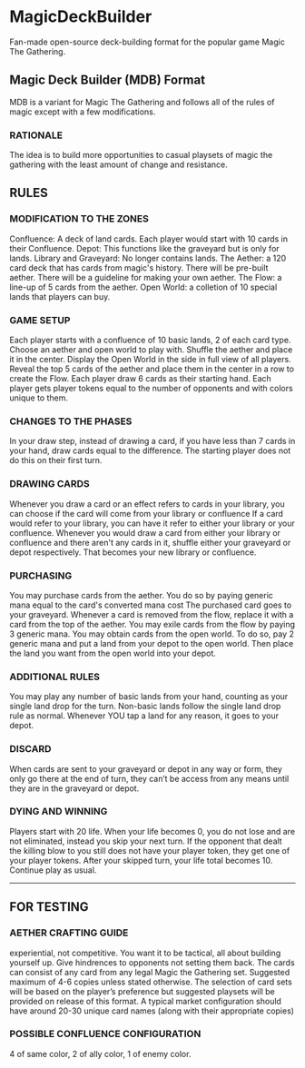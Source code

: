 # MagicDeckBuilder
Fan-made open-source deck-building format for the popular game Magic The Gathering.

## Magic Deck Builder (MDB) Format
MDB is a variant for Magic The Gathering and follows all of the rules of magic except with a few modifications.

### RATIONALE
The idea is to build more opportunities to casual playsets of magic the gathering with the least amount of change and resistance.

## RULES

### MODIFICATION TO THE ZONES
Confluence: A deck of land cards. Each player would start with 10 cards in their Confluence.
Depot: This functions like the graveyard but is only for lands.
Library and Graveyard: No longer contains lands.
The Aether: a 120 card deck that has cards from magic's history.
    There will be pre-built aether.
    There will be a guideline for making your own aether.
The Flow: a line-up of 5 cards from the aether.
Open World: a colletion of 10 special lands that players can buy.

### GAME SETUP
Each player starts with a confluence of 10 basic lands, 2 of each card type.
Choose an aether and open world to play with.
    Shuffle the aether and place it in the center.
    Display the Open World in the side in full view of all players.
Reveal the top 5 cards of the aether and place them in the center in a row to create the Flow.
Each player draw 6 cards as their starting hand.
Each player gets player tokens equal to the number of opponents and with colors unique to them.

### CHANGES TO THE PHASES
In your draw step, instead of drawing a card, if you have less than 7 cards in your hand, draw cards equal to the difference.
    The starting player does not do this on their first turn.

### DRAWING CARDS
Whenever you draw a card or an effect refers to cards in your library, you can choose if the card will come from your library or confluence
If a card would refer to your library, you can have it refer to either your library or your confluence.
Whenever you would draw a card from either your library or confluence and there aren't any cards in it, shuffle either your graveyard or depot respectively. That becomes your new library or confluence.

### PURCHASING
You may purchase cards from the aether.
    You do so by paying generic mana equal to the card's converted mana cost
    The purchased card goes to your graveyard.
Whenever a card is removed from the flow, replace it with a card from the top of the aether.
You may exile cards from the flow by paying 3 generic mana.
You may obtain cards from the open world.
    To do so, pay 2 generic mana and put a land from your depot to the open world.
    Then place the land you want from the open world into your depot.

### ADDITIONAL RULES
You may play any number of basic lands from your hand, counting as your single land drop for the turn. Non-basic lands follow the single land drop rule as normal.
Whenever YOU tap a land for any reason, it goes to your depot.

### DISCARD
When cards are sent to your graveyard or depot in any way or form, they only go there at the end of turn, they can’t be access from any means until they are in the graveyard or depot.

### DYING AND WINNING
Players start with 20 life.
When your life becomes 0, you do not lose and are not eliminated, instead you skip your next turn. 
    If the opponent that dealt the killing blow to you still does not have your player token, they get one of your player tokens.
    After your skipped turn, your life total becomes 10.
    Continue play as usual.

---

## FOR TESTING

    
### AETHER CRAFTING GUIDE
experiential, not competitive. You want it to be tactical, all about building yourself up. Give hindrences to opponents not setting them back.
The cards can consist of any card from any legal Magic the Gathering set. Suggested maximum of 4-6 copies unless stated otherwise.
The selection of card sets will be based on the player’s preference but suggested playsets will be provided on release of this format.
A typical market configuration should have around 20-30 unique card names (along with their appropriate copies)

### POSSIBLE CONFLUENCE CONFIGURATION
4 of same color, 2 of ally color, 1 of enemy color.
